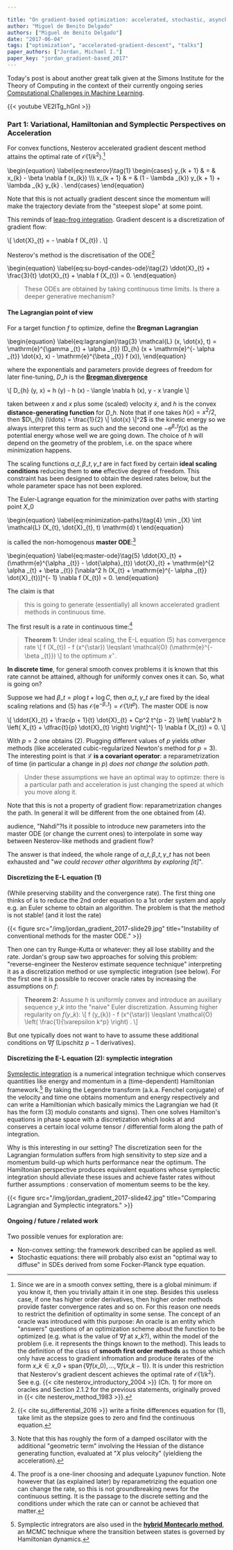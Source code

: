 ```yaml
---

title: "On gradient-based optimization: accelerated, stochastic, asynchronous, distributed"
author: "Miguel de Benito Delgado"
authors: ["Miguel de Benito Delgado"]
date: "2017-06-04"
tags: ["optimization", "accelerated-gradient-descent", "talks"]
paper_authors: ["Jordan, Michael I."]
paper_key: "jordan_gradient-based_2017"
---
```



Today's post is about another great talk given at the Simons Institute for the 
Theory of Computing in the context of their currently ongoing series 
[Computational Challenges in Machine 
Learning](https://simons.berkeley.edu/workshops/machinelearning2017-3).

{{< youtube VE2ITg_hGnI >}}

### Part 1: Variational, Hamiltonian and Symplectic Perspectives on Acceleration

For convex functions, Nesterov accelerated gradient descent method attains the 
optimal rate of $\mathcal{O} (1 / k^2)$.[^1]

\begin{equation}
  \label{eq:nesterov}\tag{1}
  \begin{cases}
    y\_{k + 1} & = & x\_{k} - \beta \nabla f (x\_{k}) \\\\\\
    x\_{k + 1} & = & (1 - \lambda \_{k}) y\_{k + 1} + \lambda \_{k} y\_{k} .
  \end{cases}
\end{equation}

Note that this is not actually gradient descent since the momentum will make 
the trajectory deviate from the "steepest slope" at some point.

This reminds of [leap-frog 
integration](https://en.wikipedia.org/wiki/Leapfrog_integration). Gradient 
descent is a discretization of gradient flow:

\\[ \dot{X}\_{t} = - \nabla f (X\_{t}) . \\]

Nesterov's method is the discretisation of the ODE[^2]

\begin{equation}
  \label{eq:su-boyd-candes-ode}\tag{2} \ddot{X}\_{t} + \frac{3}{t} 
  \dot{X}\_{t} + \nabla f (X\_{t}) = 0.
\end{equation}

> These ODEs are obtained by taking continuous time limits. Is there a deeper 
> generative mechanism?



#### The Lagrangian point of view

For a target function $f$ to optimize, define the **Bregman Lagrangian**

\begin{equation}
  \label{eq:lagrangian}\tag{3} \mathcal{L} (x, \dot{x}, t) =
  \mathrm{e}^{\gamma \_{t} + \alpha \_{t}}  (D\_{h} (x + \mathrm{e}^{- \alpha
  \_{t}}  \dot{x}, x) - \mathrm{e}^{\beta \_{t}} f (x)),
\end{equation}

where the exponentials and parameters provide degrees of freedom for later 
fine-tuning, $D\_{h}$ is the [**Bregman 
divergence**](https://en.wikipedia.org/wiki/Bregman_divergence)

\\[ D\_{h} (y, x) = h (y) - h (x) - \langle \nabla h (x), y - x \rangle \\]

taken between $x$ and $x$ plus some (scaled) velocity $\dot{x}$, and $h$ is 
the convex **distance-generating function** for $D\_{h}$. Note that if one 
takes $h (x) = x^2 / 2$, then $D\_{h} (\ldots) = \frac{1}{2}  \| \dot{x} \|^2$ 
is the kinetic energy so we always interpret this term as such and the second 
one $- \mathrm{e}^{\beta \_{t}} f (x)$ as the potential energy whose well we 
are going down. The choice of $h$ will depend on the geometry of the problem, 
i.e. on the space where minimization happens.

The scaling functions $\alpha \_{t}, \beta \_{t}, \gamma \_{t}$ are in fact 
fixed by certain **ideal scaling conditions** reducing them to **one** 
effective degree of freedom. This constraint has been designed to obtain the 
desired rates below, but the whole parameter space has not been explored.

The Euler-Lagrange equation for the minimization over paths with starting 
point $X\_{0}$

\begin{equation}
  \label{eq:minimization-paths}\tag{4} \min \_{X}  \int \mathcal{L} (X\_{t},
  \dot{X}\_{t}, t) \mathrm{d} t
\end{equation}

is called the non-homogenous **master ODE**:[^3]

\begin{equation}
  \label{eq:master-ode}\tag{5} \ddot{X}\_{t} + (\mathrm{e}^{\alpha \_{t}} -
  \dot{\alpha}\_{t})  \dot{X}\_{t} + \mathrm{e}^{2 \alpha \_{t} + \beta \_{t}}
  [\nabla^2 h (X\_{t} + \mathrm{e}^{- \alpha \_{t}}  \dot{X}\_{t})]^{- 1}
  \nabla f (X\_{t}) = 0.
\end{equation}

The claim is that

> this is going to generate (essentially) all known accelerated gradient methods 
> in continuous time.


The first result is a rate in continuous time:[^4]

> **Theorem 1:** Under ideal scaling, the E-L equation (5) has convergence rate
\\[ f (X\_{t}) - f (x^{\star}) \leqslant \mathcal{O} (\mathrm{e}^{- \beta
   \_{t}}) \\]
> to the optimum $x^{\star}$.



**In discrete time**, for general smooth convex problems it is known that this 
rate cannot be attained, although for uniformly convex ones it can. So, what is 
going on?

Suppose we had $\beta \_{t} = p \log t + \log C$, then $\alpha \_{t}, \gamma 
\_{t}$ are fixed by the ideal scaling relations and (5) has $\mathcal{O} 
(\mathrm{e}^{- \beta \_{t}}) =\mathcal{O} (1 / t^p)$. The master ODE is now

\\[ \ddot{X}\_{t} + \frac{p + 1}{t}  \dot{X}\_{t} + Cp^2 t^{p - 2}  \left[
   \nabla^2 h \left( X\_{t} + \dfrac{t}{p}  \dot{X}\_{t} \right) \right]^{- 1}
   \nabla f (X\_{t}) = 0. \\]

With $p = 2$ one obtains (2). Plugging different values of $p$ yields other 
methods (like accelerated cubic-regularized Newton's method for $p = 3$). The 
interesting point is that **$\mathcal{L}$ is a covariant operator**: a 
reparametrization of time (in particular a change in $p$) *does not change the 
solution path*.

> Under these assumptions we have an optimal way to optimze: there is a 
> particular path and acceleration is just changing the speed at which you move 
> along it.


Note that this is not a property of gradient flow: reparametrization changes 
the path. In general it will be different from the one obtained from (4).

audience, "Nahdi"?Is it possible to introduce new parameters into the master 
ODE (or change the current ones) to interpolate in some way between 
Nesterov-like methods and gradient flow?



The answer is that indeed, the whole range of $\alpha \_{t}, \beta \_{t}, 
\gamma \_{t}$ has not been exhausted and "*we could recover other algorithms by 
exploring [it]*".

#### Discretizing the E-L equation (1)

(While preserving stability and the convergence rate). The first thing one 
thinks of is to reduce the 2nd order equation to a 1st order system and apply 
e.g. an Euler scheme to obtain an algorithm. The problem is that the method is 
not stable! (and it lost the rate)

{{< figure src="/img/jordan_gradient_2017-slide29.jpg"
title="Instability of conventional methods for the master ODE." >}}

Then one can try Runge-Kutta or whatever: they all lose stability and the 
rate. Jordan's group saw two approaches for solving this problem: 
"reverse-engineer the Nesterov estimate sequence technique" interpreting it as 
a discretization method or use symplectic integration (see below). For the 
first one it is possible to recover oracle rates by increasing the assumptions 
on $f$:

> **Theorem 2:** Assume $h$ is uniformly convex and introduce an auxiliary 
> sequence $y\_{k}$ into the "naive" Euler discretization. Assuming higher 
> regularity on $f (y\_{k})$:
\\[ f (y\_{k}) - f (x^{\star}) \leqslant \mathcal{O} \left(
   \frac{1}{\varepsilon k^p} \right) . \\]



But one typically does not want to have to assume these additional conditions 
on $\nabla f$ (Lipschitz $p - 1$ derivatives).

#### Discretizing the E-L equation (2): symplectic integration

[Symplectic integration](https://en.wikipedia.org/wiki/Symplectic_integrator) 
is a numerical integration technique which conserves quantities like energy and 
momentum in a (time-dependent) Hamiltonian framework.[^5] By taking the 
Legendre transform (a.k.a. Fenchel conjugate) of the velocity and time one 
obtains momentum and energy respectively and can write a Hamiltionian which 
basically mimics the Lagrangian we had (it has the form (3) modulo constants 
and signs). Then one solves Hamilton's equations in phase space with a 
discretization which looks at and conserves a certain local volume tensor / 
differential form along the path of integration.

Why is this interesting in our setting? The discretization seen for the 
Lagrangian formulation suffers from high sensitivity to step size and a 
momentum build-up which hurts performance near the optimum. The Hamiltonian 
perspective produces equivalent equations whose symplectic integration should 
alleviate these issues and achieve faster rates without further assumptions : 
conservation of momentum seems to be the key.

{{< figure src="/img/jordan_gradient_2017-slide42.jpg"
title="Comparing Lagrangian and Symplectic integrators." >}}

#### Ongoing / future / related work

Two possible venues for exploration are:

* Non-convex setting: the framework described can be applied as well.
* Stochastic equations: there will probably also exist an "optimal way to 
  diffuse" in SDEs derived from some Focker-Planck type equation.



[^1]: Since we are in a smooth convex setting, there is a global minimum: if you know it, then you trivially attain it in one step. Besides this useless case, if one has higher order derivatives, then higher order methods provide faster convergence rates and so on. For this reason one needs to restrict the definition of optimality in some sense. The concept of an oracle was introduced with this purpose: An oracle is an entity which "answers" questions of an optimization scheme about the function to be optimized (e.g. what is the value of $\nabla f$ at $x\_{k}$?), within the model of the problem (i.e. it represents the things known to the method). This leads to the definition of the class of **smooth first order methods** as those which only have access to gradient infromation and produce iterates of the form $x\_{k} \in x\_{0} +\operatorname{span} \{ \nabla f (x\_{0}), \ldots, \nabla f (x\_{k - 1}) \}$. It is under this restriction that Nesterov's gradient descent achieves the optimal rate of $\mathcal{O} (1 / k^2)$. See e.g. {{< cite nesterov_introductory_2004 >}} (Ch. 1) for more on oracles and Section 2.1.2 for the previous statements, originally proved in {{< cite nesterov_method_1983 >}}.
[^2]: {{< cite su_differential_2016 >}} write a finite differences equation for (1), take limit as the stepsize goes to zero and find the continuous equation. 
[^3]: Note that this has roughly the form of a damped oscillator with the additional "geometric term" involving the Hessian of the distance generating function, evaluated at "$X$ plus velocity" (yieldieng the acceleration).
[^4]: The proof is a one-liner choosing and adequate Lyapunov function. Note however that (as explained later) by reparametrizing the equation one can change the rate, so this is not groundbreaking news for the continuous setting. It is the passage to the discrete setting and the conditions under which the rate can or cannot be achieved that matter.
[^5]: Symplectic intregrators are also used in the **[hybrid Montecarlo method](https://en.wikipedia.org/wiki/Hybrid_Monte_Carlo)**, an MCMC technique where the transition between states is governed by Hamiltonian dynamics.
